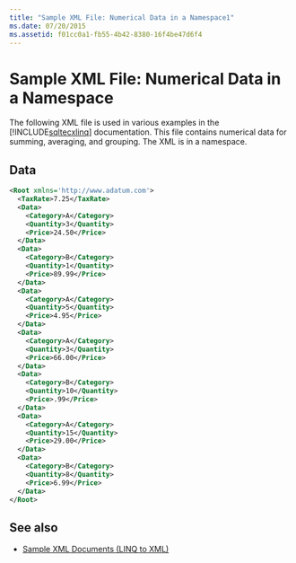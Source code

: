 ```yaml
---
title: "Sample XML File: Numerical Data in a Namespace1"
ms.date: 07/20/2015
ms.assetid: f01cc0a1-fb55-4b42-8380-16f4be47d6f4
---
```

# Sample XML File: Numerical Data in a Namespace
The following XML file is used in various examples in the [!INCLUDE[sqltecxlinq](~/includes/sqltecxlinq-md.md)] documentation. This file contains numerical data for summing, averaging, and grouping. The XML is in a namespace.  
  
## Data  
  
```xml  
<Root xmlns='http://www.adatum.com'>  
  <TaxRate>7.25</TaxRate>  
  <Data>  
    <Category>A</Category>  
    <Quantity>3</Quantity>  
    <Price>24.50</Price>  
  </Data>  
  <Data>  
    <Category>B</Category>  
    <Quantity>1</Quantity>  
    <Price>89.99</Price>  
  </Data>  
  <Data>  
    <Category>A</Category>  
    <Quantity>5</Quantity>  
    <Price>4.95</Price>  
  </Data>  
  <Data>  
    <Category>A</Category>  
    <Quantity>3</Quantity>  
    <Price>66.00</Price>  
  </Data>  
  <Data>  
    <Category>B</Category>  
    <Quantity>10</Quantity>  
    <Price>.99</Price>  
  </Data>  
  <Data>  
    <Category>A</Category>  
    <Quantity>15</Quantity>  
    <Price>29.00</Price>  
  </Data>  
  <Data>  
    <Category>B</Category>  
    <Quantity>8</Quantity>  
    <Price>6.99</Price>  
  </Data>  
</Root>  
```  
  
## See also
- [Sample XML Documents (LINQ to XML)](../../../../visual-basic/programming-guide/concepts/linq/sample-xml-documents-linq-to-xml.md)
